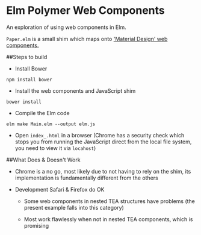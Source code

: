 # Elm Polymer Web Components

An exploration of using web components in Elm.

`Paper.elm` is a small shim which maps onto ['Material Design' web components.](https://elements.polymer-project.org/browse?package=paper-elements) 

##Steps to build

- Install Bower

`npm install bower`

- Install the web components and JavaScript shim

`bower install`

- Compile the Elm code

`elm make Main.elm --output elm.js`

- Open `index_.html` in a browser (Chrome has a security check which stops you from running the JavaScript direct from the local file system, you need to view it via `locahost`)

##What Does & Doesn't Work

- Chrome is a no go, most likely due to not having to rely on the shim, its implementation is fundamentally different from the others

- Development Safari & Firefox do OK

  - Some web components in nested TEA structures have problems (the present example falls into this category)
  
  - Most work flawlessly when not in nested TEA components, which is promising
